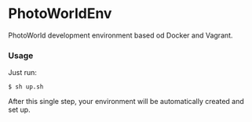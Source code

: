 # PhotoWorldEnv
PhotoWorld development environment based od Docker and Vagrant.

### Usage

Just run:

```$ sh up.sh```

After this single step, your environment will be automatically created and set up.
